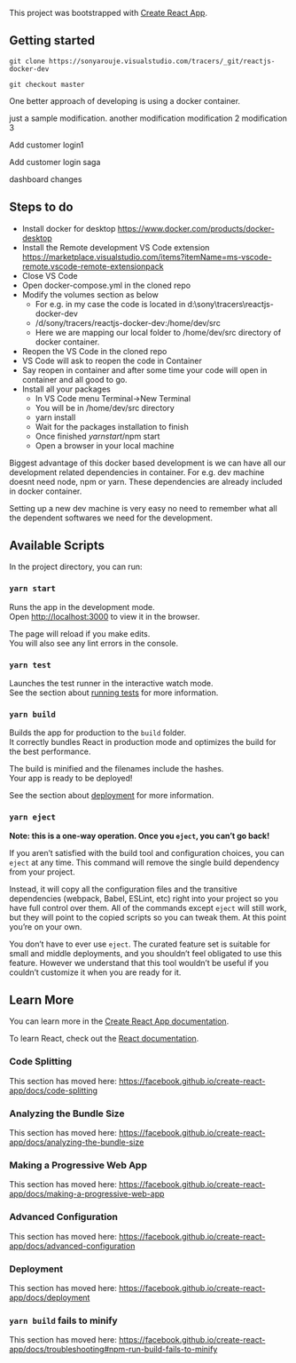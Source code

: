 This project was bootstrapped with [Create React App](https://github.com/facebook/create-react-app).
## Getting started
```
git clone https://sonyarouje.visualstudio.com/tracers/_git/reactjs-docker-dev

git checkout master
```
One better approach of developing is using a docker container. 

just a sample modification.
another modification
modification 2
modification 3

Add customer login1

Add customer login saga

dashboard changes

## Steps to do
* Install docker for desktop https://www.docker.com/products/docker-desktop
* Install the Remote development VS Code extension https://marketplace.visualstudio.com/items?itemName=ms-vscode-remote.vscode-remote-extensionpack
* Close VS Code 
* Open docker-compose.yml in the cloned repo
* Modify the volumes section as below
    * For e.g. in my case the code is located in d:\sony\tracers\reactjs-docker-dev
    * /d/sony/tracers/reactjs-docker-dev:/home/dev/src
    * Here we are mapping our local folder to /home/dev/src directory of docker container.
* Reopen the VS Code in the cloned repo
* VS Code will ask to reopen the code in Container
* Say reopen in container and after some time your code will open in container and all good to go.
* Install all your packages 
    * In VS Code menu Terminal->New Terminal
    * You will be in /home/dev/src directory
    * yarn install
    * Wait for the packages installation to finish
    * Once finished $yarn start/$npm start
    * Open a browser in your local machine 

Biggest advantage of this docker based development is we can have all our development related dependencies in container. For e.g. dev machine doesnt need node, npm or yarn. These dependencies are already included in docker container. 

Setting up a new dev machine is very easy no need to remember what all the dependent softwares we need for the development.

## Available Scripts

In the project directory, you can run:

### `yarn start`

Runs the app in the development mode.<br />
Open [http://localhost:3000](http://localhost:3000) to view it in the browser.

The page will reload if you make edits.<br />
You will also see any lint errors in the console.

### `yarn test`

Launches the test runner in the interactive watch mode.<br />
See the section about [running tests](https://facebook.github.io/create-react-app/docs/running-tests) for more information.

### `yarn build`

Builds the app for production to the `build` folder.<br />
It correctly bundles React in production mode and optimizes the build for the best performance.

The build is minified and the filenames include the hashes.<br />
Your app is ready to be deployed!

See the section about [deployment](https://facebook.github.io/create-react-app/docs/deployment) for more information.

### `yarn eject`

**Note: this is a one-way operation. Once you `eject`, you can’t go back!**

If you aren’t satisfied with the build tool and configuration choices, you can `eject` at any time. This command will remove the single build dependency from your project.

Instead, it will copy all the configuration files and the transitive dependencies (webpack, Babel, ESLint, etc) right into your project so you have full control over them. All of the commands except `eject` will still work, but they will point to the copied scripts so you can tweak them. At this point you’re on your own.

You don’t have to ever use `eject`. The curated feature set is suitable for small and middle deployments, and you shouldn’t feel obligated to use this feature. However we understand that this tool wouldn’t be useful if you couldn’t customize it when you are ready for it.

## Learn More

You can learn more in the [Create React App documentation](https://facebook.github.io/create-react-app/docs/getting-started).

To learn React, check out the [React documentation](https://reactjs.org/).

### Code Splitting

This section has moved here: https://facebook.github.io/create-react-app/docs/code-splitting

### Analyzing the Bundle Size

This section has moved here: https://facebook.github.io/create-react-app/docs/analyzing-the-bundle-size

### Making a Progressive Web App

This section has moved here: https://facebook.github.io/create-react-app/docs/making-a-progressive-web-app

### Advanced Configuration

This section has moved here: https://facebook.github.io/create-react-app/docs/advanced-configuration

### Deployment

This section has moved here: https://facebook.github.io/create-react-app/docs/deployment

### `yarn build` fails to minify

This section has moved here: https://facebook.github.io/create-react-app/docs/troubleshooting#npm-run-build-fails-to-minify
